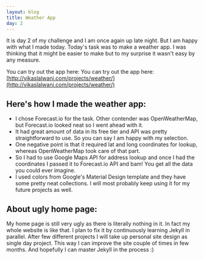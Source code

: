 ```yaml
---
layout: blog
title: Weather App
day: 2
---
```


It is day 2 of my challenge and I am once again up late night. But I am happy with what I made today. Today's task was to make a weather app. I was thinking that it might be easier to make but to my surprise it wasn't easy by any measure.

You can try out the app here: You can try out the app here: [http://vikaslalwani.com/projects/weather/](http://vikaslalwani.com/projects/weather/)


Here's how I made the weather app:
---
* I chose Forecast.io for the task. Other contender was OpenWeatherMap, but Forecast.io looked neat so I went ahead with it.
* It had great amount of data in its free tier and API was pretty straightforward to use. So you can say I am happy with my selection.
* One negative point is that it required lat and long coordinates for lookup, whereas OpenWeatherMap took care of that part.
* So I had to use Google Maps API for address lookup and once I had the coordinates I passed it to Forecast.io API and bam! You get all the data you could ever imagine.  
* I used colors from Google's Material Design template and they have some pretty neat collections. I will most probably keep using it for my future projects as well.


About ugly home page:
---
My home page is still very ugly as there is literally nothing in it. In fact my whole website is like that. I plan to fix it by continuously learning Jekyll in parallel. After few different projects I will take up personal site design as single day project. This way I can improve the site couple of times in few months. And hopefully I can master Jekyll in the process :)  
